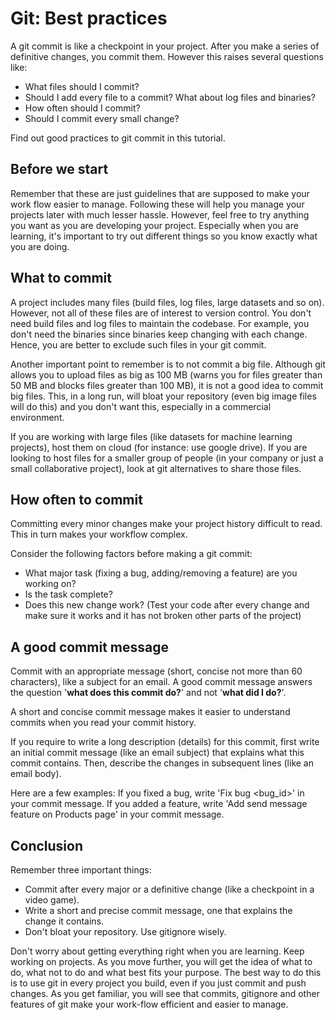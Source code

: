 # Git: Best practices

A git commit is like a checkpoint in your project. After you make a series of definitive changes, you commit them. However this raises several questions like:

- What files should I commit?
- Should I add every file to a commit? What about log files and binaries?
- How often should I commit?
- Should I commit every small change?

Find out good practices to git commit in this tutorial.

## Before we start

Remember that these are just guidelines that are supposed to make your work flow easier to manage. Following these will help you manage your projects later with much lesser hassle. However, feel free to try anything you want as you are developing your project. Especially when you are learning, it's important to try out different things so you know exactly what you are doing.

## What to commit

A project includes many files (build files, log files, large datasets and so on). However, not all of these files are of interest to version control. You don't need build files and log files to maintain the codebase. For example, you don't need the binaries since binaries keep changing with each change. Hence, you are better to exclude such files in your git commit.

Another important point to remember is to not commit a big file. Although git allows you to upload files as big as 100 MB (warns you for files greater than 50 MB and blocks files greater than 100 MB), it is not a good idea to commit big files. This, in a long run, will bloat your repository (even big image files will do this) and you don't want this, especially in a commercial environment.

If you are working with large files (like datasets for machine learning projects), host them on cloud (for instance: use google drive). If you are looking to host files for a smaller group of people (in your company or just a small collaborative project), look at git alternatives to share those files.

## How often to commit

Committing every minor changes make your project history difficult to read. This in turn makes your workflow complex.

Consider the following factors before making a git commit:

- What major task (fixing a bug, adding/removing a feature) are you working on?
- Is the task complete?
- Does this new change work? (Test your code after every change and make sure it works and it has not broken other parts of the project)

## A good commit message

Commit with an appropriate message (short, concise not more than 60 characters), like a subject for an email.  A good commit message answers the question '**what does this commit do?**' and not '**what did I do?**'.

A short and concise commit message makes it easier to understand commits when you read your commit history.

If you require to write a long description (details) for this commit, first write an initial commit message (like an email subject) that explains what this commit contains. Then, describe the changes in subsequent lines (like an email body).

Here are a few examples: If you fixed a bug, write 'Fix bug <bug_id>' in your commit message. If you added a feature, write 'Add send message feature on Products page' in your commit message.

## Conclusion

Remember three important things:

- Commit after every major or a definitive change (like a checkpoint in a video game).
- Write a short and precise commit message, one that explains the change it contains.
- Don't bloat your repository. Use gitignore wisely.

Don't worry about getting everything right when you are learning. Keep working on projects. As you move further, you will get the idea of what to do, what not to do and what best fits your purpose. The best way to do this is to use git in every project you build, even if you just commit and push changes. As you get familiar, you will see that commits, gitignore and other features of git make your work-flow efficient and easier to manage.
